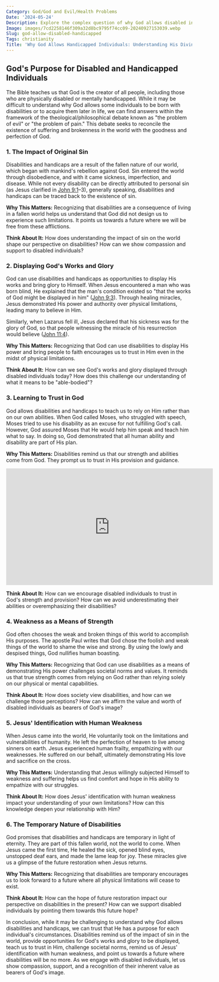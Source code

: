 ```yaml
---
Category: God/God and Evil/Health Problems
Date: '2024-05-24'
Description: Explore the complex question of why God allows disabled individuals to exist. Delve into the theological, ethical, and philosophical implications in this thought-provoking article.
Image: images/7cd2258146f309a32d8bc9795f74cc09-20240927153039.webp
Slug: god-allow-disabled-handicapped
Tags: christianity
Title: 'Why God Allows Handicapped Individuals: Understanding His Divine Plan'
---
```


## God's Purpose for Disabled and Handicapped Individuals

The Bible teaches us that God is the creator of all people, including those who are physically disabled or mentally handicapped. While it may be difficult to understand why God allows some individuals to be born with disabilities or to acquire them later in life, we can find answers within the framework of the theological/philosophical debate known as "the problem of evil" or "the problem of pain." This debate seeks to reconcile the existence of suffering and brokenness in the world with the goodness and perfection of God.

### 1. The Impact of Original Sin
Disabilities and handicaps are a result of the fallen nature of our world, which began with mankind's rebellion against God. Sin entered the world through disobedience, and with it came sickness, imperfection, and disease. While not every disability can be directly attributed to personal sin (as Jesus clarified in [John 9:1](https://www.bibleref.com/John/9/John-9-1.html)–3), generally speaking, disabilities and handicaps can be traced back to the existence of sin.

**Why This Matters:** Recognizing that disabilities are a consequence of living in a fallen world helps us understand that God did not design us to experience such limitations. It points us towards a future where we will be free from these afflictions.

**Think About It:** How does understanding the impact of sin on the world shape our perspective on disabilities? How can we show compassion and support to disabled individuals?

### 2. Displaying God's Works and Glory
God can use disabilities and handicaps as opportunities to display His works and bring glory to Himself. When Jesus encountered a man who was born blind, He explained that the man's condition existed so "that the works of God might be displayed in him" ([John 9:3](https://www.bibleref.com/John/9/John-9-3.html)). Through healing miracles, Jesus demonstrated His power and authority over physical limitations, leading many to believe in Him.

Similarly, when Lazarus fell ill, Jesus declared that his sickness was for the glory of God, so that people witnessing the miracle of his resurrection would believe ([John 11:4](https://www.bibleref.com/John/11/John-11-4.html)).

**Why This Matters:** Recognizing that God can use disabilities to display His power and bring people to faith encourages us to trust in Him even in the midst of physical limitations.

**Think About It:** How can we see God's works and glory displayed through disabled individuals today? How does this challenge our understanding of what it means to be "able-bodied"?

### 3. Learning to Trust in God
God allows disabilities and handicaps to teach us to rely on Him rather than on our own abilities. When God called Moses, who struggled with speech, Moses tried to use his disability as an excuse for not fulfilling God's call. However, God assured Moses that He would help him speak and teach him what to say. In doing so, God demonstrated that all human ability and disability are part of His plan.

**Why This Matters:** Disabilities remind us that our strength and abilities come from God. They prompt us to trust in His provision and guidance.


<iframe width="560" height="315" src="https://www.youtube.com/embed/XuvIkBLy-nM" frameborder="0" allow="autoplay; encrypted-media" allowfullscreen></iframe>


**Think About It:** How can we encourage disabled individuals to trust in God's strength and provision? How can we avoid underestimating their abilities or overemphasizing their disabilities?

### 4. Weakness as a Means of Strength
God often chooses the weak and broken things of this world to accomplish His purposes. The apostle Paul writes that God chose the foolish and weak things of the world to shame the wise and strong. By using the lowly and despised things, God nullifies human boasting.

**Why This Matters:** Recognizing that God can use disabilities as a means of demonstrating His power challenges societal norms and values. It reminds us that true strength comes from relying on God rather than relying solely on our physical or mental capabilities.

**Think About It:** How does society view disabilities, and how can we challenge those perceptions? How can we affirm the value and worth of disabled individuals as bearers of God's image?

### 5. Jesus' Identification with Human Weakness
When Jesus came into the world, He voluntarily took on the limitations and vulnerabilities of humanity. He left the perfection of heaven to live among sinners on earth. Jesus experienced human frailty, empathizing with our weaknesses. He suffered on our behalf, ultimately demonstrating His love and sacrifice on the cross.

**Why This Matters:** Understanding that Jesus willingly subjected Himself to weakness and suffering helps us find comfort and hope in His ability to empathize with our struggles.

**Think About It:** How does Jesus' identification with human weakness impact your understanding of your own limitations? How can this knowledge deepen your relationship with Him?

### 6. The Temporary Nature of Disabilities
God promises that disabilities and handicaps are temporary in light of eternity. They are part of this fallen world, not the world to come. When Jesus came the first time, He healed the sick, opened blind eyes, unstopped deaf ears, and made the lame leap for joy. These miracles give us a glimpse of the future restoration when Jesus returns.

**Why This Matters:** Recognizing that disabilities are temporary encourages us to look forward to a future where all physical limitations will cease to exist.

**Think About It:** How can the hope of future restoration impact our perspective on disabilities in the present? How can we support disabled individuals by pointing them towards this future hope?

In conclusion, while it may be challenging to understand why God allows disabilities and handicaps, we can trust that He has a purpose for each individual's circumstances. Disabilities remind us of the impact of sin in the world, provide opportunities for God's works and glory to be displayed, teach us to trust in Him, challenge societal norms, remind us of Jesus' identification with human weakness, and point us towards a future where disabilities will be no more. As we engage with disabled individuals, let us show compassion, support, and a recognition of their inherent value as bearers of God's image.